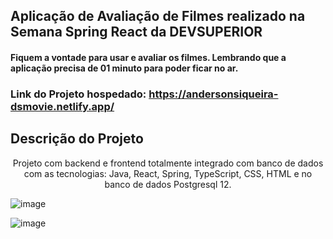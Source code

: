 ##  Aplicação de Avaliação de Filmes realizado na Semana Spring React da DEVSUPERIOR

#### Fiquem a vontade para usar e avaliar os filmes. Lembrando que a aplicação precisa de 01 minuto para poder ficar no ar.

### Link do Projeto hospedado: https://andersonsiqueira-dsmovie.netlify.app/

## Descrição do Projeto
<p align="center">
Projeto com backend e frontend totalmente integrado com banco de dados com as tecnologias: Java, React, Spring, TypeScript, CSS, HTML e no banco de dados Postgresql 12.
</p>


![image](https://user-images.githubusercontent.com/56042197/149772513-549a3309-0f41-4c95-acb2-583d644f89bf.png)

![image](https://user-images.githubusercontent.com/56042197/149772591-3292bc29-3b0b-42e9-a17f-6b9c53883559.png)
